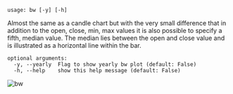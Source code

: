 ```
usage: bw [-y] [-h]
```

Almost the same as a candle chart but with the very small difference that in addition to the open, close, min, max values it is also possible to specify a fifth, median value. The median lies between the open and close value and is illustrated as a horizontal line within the bar.

```
optional arguments:
  -y, --yearly  Flag to show yearly bw plot (default: False)
  -h, --help    show this help message (default: False)
```

![bw](https://user-images.githubusercontent.com/46355364/154305545-0f99fe4b-07e1-4714-8762-da3569023578.png)
